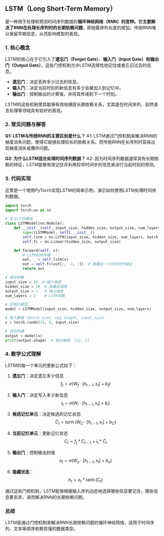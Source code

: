 ## LSTM（Long Short-Term Memory）
是一种用于处理和预测时间序列数据的**循环神经网络（RNN）**的变种。它主要解决了RNN在处理长序列时的**长期依赖问题**，即随着序列长度的增加，传统RNN难以保留早期信息，从而影响模型的表现。

### 1. 核心概念
LSTM的核心在于它引入了**遗忘门（Forget Gate）**、**输入门（Input Gate）**和**输出门（Output Gate）**，这些门控机制允许LSTM选择性地记住或者忘记过去的信息。

- **遗忘门**：决定丢弃多少过去的信息。
- **输入门**：决定当前时刻的新信息有多少会被加入到记忆中。
- **输出门**：控制输出的计算值，并将其传递到下一个时刻。

LSTM的这些机制使其能够有效地捕捉长期依赖关系，尤其是在时间序列、自然语言处理等领域具有较好的表现。

### 2. 常见问题与解答
**Q1: LSTM与传统RNN的主要区别是什么？**
A1: LSTM通过门控机制来解决RNN的梯度消失问题，使得它能够处理较长的依赖关系。而传统RNN在长序列时容易出现梯度消失或爆炸问题。

**Q2: 为什么LSTM适合处理时间序列数据？**
A2: 因为时间序列数据通常具有长期依赖的特征，LSTM能够有效记住并利用较早时间步的信息来进行当前时刻的预测。

### 3. 代码实现

这里是一个使用PyTorch实现LSTM的简单示例，演示如何使用LSTM处理时间序列数据。

```python
import torch
import torch.nn as nn

# 定义LSTM模型
class LSTMModel(nn.Module):
    def __init__(self, input_size, hidden_size, output_size, num_layers):
        super(LSTMModel, self).__init__()
        self.lstm = nn.LSTM(input_size, hidden_size, num_layers, batch_first=True)
        self.fc = nn.Linear(hidden_size, output_size)

    def forward(self, x):
        # LSTM前向传播
        out, _ = self.lstm(x)
        out = self.fc(out[:, -1, :])  # 取最后一个时间步的输出
        return out

# 模型参数
input_size = 10  # 输入维度
hidden_size = 20  # 隐藏层维度
output_size = 1   # 输出维度
num_layers = 2    # LSTM层数

# 实例化模型
model = LSTMModel(input_size, hidden_size, output_size, num_layers)

# 输入数据 (batch_size, seq_length, input_size)
x = torch.randn(32, 5, input_size)

# 前向传播
output = model(x)
print(output.shape)  # 输出维度: [32, 1]
```

### 4. 数学公式理解

LSTM的每一个单元的更新公式如下：

1. **遗忘门**：决定遗忘多少信息
   $$ f_t = \sigma(W_f \cdot [h_{t-1}, x_t] + b_f) $$

2. **输入门**：决定写入多少新信息
   $$ i_t = \sigma(W_i \cdot [h_{t-1}, x_t] + b_i) $$

3. **候选记忆单元**：决定候选的记忆状态
   $$ \tilde{C}_t = \tanh(W_C \cdot [h_{t-1}, x_t] + b_C) $$

4. **当前记忆单元**：更新记忆状态
   $$ C_t = f_t * C_{t-1} + i_t * \tilde{C}_t $$

5. **输出门**：控制输出的值
   $$ o_t = \sigma(W_o \cdot [h_{t-1}, x_t] + b_o) $$

6. **隐藏状态**：
   $$ h_t = o_t * \tanh(C_t) $$

通过这些门控机制，LSTM能够根据输入序列动态地选择哪些信息要记住，哪些信息要丢弃，进而解决RNN的长期依赖问题。

### 总结
LSTM是通过门控机制来解决RNN长期依赖问题的循环神经网络，适用于时间序列、文本等顺序依赖性强的数据类型。
